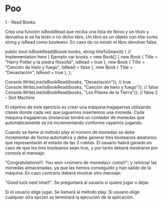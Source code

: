 # Poo
1 - Read Books

Crea una función isBookRead que reciba una lista de libros y un título y devuelva si se ha leído o no dicho libro. Un libro es un objeto con title como string y isRead como booleano. En caso de no existir el libro devolver false.

public bool IsBookRead(Boook books, string titleToSearch)
{
    // Implementation here
}
Ejemplo
var books = new Book[] {
    new Book
    {
        Title = "Harry Potter y la piedra filosofal",
        IsRead = true
    },
    new Book
    {
        Title = "Canción de hielo y fuego",
        IsRead = false
    },
    new Book
    {
        Title = "Devastación",
        IsRead = true
    },
}; 

Console.WriteLine(IsBookRead(books, "Devastación")); // true
Console.WriteLine(IsBookRead(books, "Canción de hielo y fuego")); // false
Console.WriteLine(IsBookRead(books, "Los Pilares de la Tierra")); // false
2 - Slot Machine

El objetivo de este ejercicio es crear una máquina tragaperras utilizando clases donde cada vez que juguemos insertemos una moneda. Cada máquina tragaperras (instancia) tendrá un contador de monedas que automáticamente se irá incrementando conforme vayamos jugando.

Cuando se llame al método play el número de monedas se debe incrementar de forma automática y debe generar tres booleanos aleatorios que representarán el estado de las 3 ruletas. El usuario habrá ganado en caso de que los tres booleanos sean true, y por tanto deberá mostrarse por consola el mensaje:

"Congratulations!!!. You won <número de monedas> coins!!";
y reiniciar las monedas almacenadas, ya que las hemos conseguido y han salido de la máquina. En caso contrario deberá mostrar otro mensaje:

"Good luck next time!!".
Se preguntará al usuario si quiere jugar o dejar.

Si el usuario elige jugar. Se llamará al método play.
Si usuario elige cualquier otra opción se terminará la ejecución de la aplicación.
